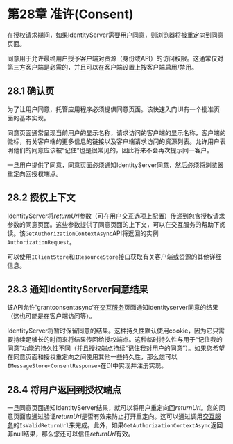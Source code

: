 # 第28章 准许(Consent)
在授权请求期间，如果IdentityServer需要用户同意，则浏览器将被重定向到同意页面。

同意用于允许最终用户授予客户端对资源（身份或API）的访问权限。这通常仅对第三方客户端是必需的，并且可以在客户端设置上按客户端启用/禁用。

## 28.1 确认页
为了让用户同意，托管应用程序必须提供同意页面。该快速入门UI有一个批准页面的基本实现。

同意页面通常呈现当前用户的显示名称，请求访问的客户端的显示名称，客户端的徽标，有关客户端的更多信息的链接以及客户端请求访问的资源列表。允许用户表明他们的同意应该被“记住”也是很常见的，因此将来不会再次提示同一客户。

一旦用户提供了同意，同意页面必须通知IdentityServer同意，然后必须将浏览器重定向回授权端点。

## 28.2 授权上下文
IdentityServer将*returnUrl*参数（可在用户交互选项上配置）传递到包含授权请求参数的同意页面。这些参数提供了同意页面的上下文，可以在交互服务的帮助下阅读。该`GetAuthorizationContextAsync`API将返回的实例`AuthorizationRequest`。

可以使用`IClientStore`和`IResourceStore`接口获取有关客户端或资源的其他详细信息。

## 28.3 通知IdentityServer同意结果
该API允许'grantconsentasync'在[交互服务](https://github.com/thinksjay/IdentityServer4/blob/master/%E7%AC%AC%E4%BA%94%E9%83%A8%E5%88%86%20%E5%8F%82%E8%80%83/%E7%AC%AC59%E7%AB%A0%20IdentityServer%E4%BA%A4%E4%BA%92%E6%9C%8D%E5%8A%A1.md)页面通知identityserver同意的结果（这也可能是在客户端访问等）。

IdentityServer将暂时保留同意的结果。这种持久性默认使用cookie，因为它只需要持续足够长的时间来将结果传回给授权端点。这种临时持久性与用于“记住我的同意”功能的持久性不同（并且授权端点持续“记住我对用户的同意”）。如果您希望在同意页面和授权重定向之间使用其他一些持久性，那么您可以`IMessageStore<ConsentResponse>`在DI中实现并注册实现。

## 28.4 将用户返回到授权端点
一旦同意页面通知IdentityServer结果，就可以将用户重定向回*returnUrl*。您的同意页面应通过验证*returnUrl*是否有效来防止打开重定向。这可以通过调用[交互服务](https://github.com/thinksjay/IdentityServer4/blob/master/%E7%AC%AC%E4%BA%94%E9%83%A8%E5%88%86%20%E5%8F%82%E8%80%83/%E7%AC%AC59%E7%AB%A0%20IdentityServer%E4%BA%A4%E4%BA%92%E6%9C%8D%E5%8A%A1.md)的`IsValidReturnUrl`来完成。此外，如果`GetAuthorizationContextAsync`返回非null结果，那么您还可以信任*returnUrl*有效。